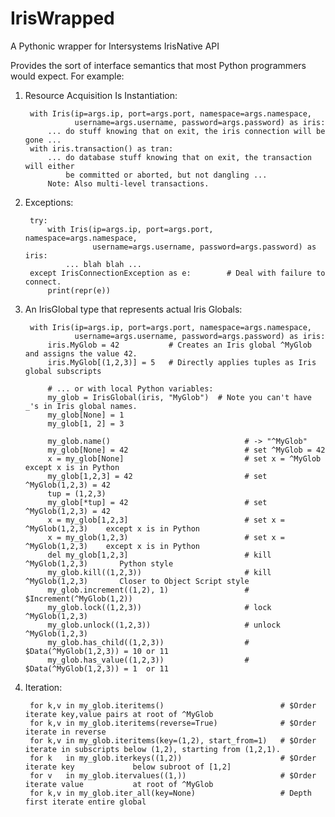 # IrisWrapped
A Pythonic wrapper for Intersystems IrisNative API

Provides the sort of interface semantics that most Python programmers would expect.
For example:
1. Resource Acquisition Is Instantiation:  

        with Iris(ip=args.ip, port=args.port, namespace=args.namespace,
                  username=args.username, password=args.password) as iris:
            ... do stuff knowing that on exit, the iris connection will be gone ...
        with iris.transaction() as tran:
            ... do database stuff knowing that on exit, the transaction will either
                be committed or aborted, but not dangling ...
            Note: Also multi-level transactions.

2. Exceptions:
    
        try:
            with Iris(ip=args.ip, port=args.port, namespace=args.namespace,
                      username=args.username, password=args.password) as iris:
                ... blah blah ...
        except IrisConnectionException as e:        # Deal with failure to connect.
            print(repr(e))

3. An IrisGlobal type that represents actual Iris Globals:
        
        with Iris(ip=args.ip, port=args.port, namespace=args.namespace,
                  username=args.username, password=args.password) as iris:
            iris.MyGlob = 42           # Creates an Iris global ^MyGlob and assigns the value 42.
            iris.MyGlob[(1,2,3)] = 5   # Directly applies tuples as Iris global subscripts
            
            # ... or with local Python variables:
            my_glob = IrisGlobal(iris, "MyGlob")  # Note you can't have _'s in Iris global names.
            my_glob[None] = 1
            my_glob[1, 2] = 3

            my_glob.name()                              # -> "^MyGlob"
            my_glob[None] = 42                          # set ^MyGlob = 42
            x = my_glob[None]                           # set x = ^MyGlob           except x is in Python
            my_glob[1,2,3] = 42                         # set ^MyGlob(1,2,3) = 42
            tup = (1,2,3)
            my_glob[*tup] = 42                          # set ^MyGlob(1,2,3) = 42
            x = my_glob[1,2,3]                          # set x = ^MyGlob(1,2,3)    except x is in Python
            x = my_glob(1,2,3)                          # set x = ^MyGlob(1,2,3)    except x is in Python
            del my_glob[1,2,3]                          # kill ^MyGlob(1,2,3)       Python style
            my_glob.kill((1,2,3))                       # kill ^MyGlob(1,2,3)       Closer to Object Script style
            my_glob.increment((1,2), 1)                 # $Increment(^MyGlob(1,2))
            my_glob.lock((1,2,3))                       # lock ^MyGlob(1,2,3)
            my_glob.unlock((1,2,3))                     # unlock ^MyGlob(1,2,3)
            my_glob.has_child((1,2,3))                  # $Data(^MyGlob(1,2,3)) = 10 or 11
            my_glob.has_value((1,2,3))                  # $Data(^MyGlob(1,2,3)) = 1  or 11
 
4. Iteration:

        for k,v in my_glob.iteritems()                          # $Order iterate key,value pairs at root of ^MyGlob
        for k,v in my_glob.iteritems(reverse=True)              # $Order iterate in reverse
        for k,v in my_glob.iteritems(key=(1,2), start_from=1)   # $Order iterate in subscripts below (1,2), starting from (1,2,1).
        for k   in my_glob.iterkeys((1,2))                      # $Order iterate key             below subroot of [1,2]
        for v   in my_glob.itervalues((1,))                     # $Order iterate value           at root of ^MyGlob
        for k,v in my_glob.iter_all(key=None)                   # Depth first iterate entire global
    

